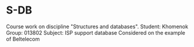 # S-DB
Course work on discipline "Structures and databases". Student: Khomenok Group: 013802  Subject: ISP support database Considered on the example of Beltelecom
